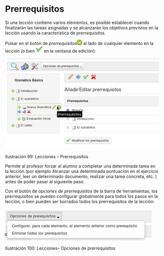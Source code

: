 # Prerrequisitos

Si una lección contiene varios elementos, es posible establecer cuando finalizarán las tareas asignadas y se alcanzarán los objetivos previstos en la lección usando la característica de _prerrequisitos._

Pulsar en el botón de _prerrequisitos_![](../../.gitbook/assets/graphics46%20%284%29.png) al lado de cualquier elemento en la lección \(o bien ![](../../.gitbook/assets/graphics41%20%284%29.png) en la ventana de edición\):

![](../../.gitbook/assets/graficos82%20%286%29.png)

Ilustración 99: Lecciones – Prerrequisitos

Permite al profesor forzar al alumno a completar una determinada tarea en la lección \(por ejemplo Alcanzar una determinada puntuación en el ejercicio anterior, leer un determinado documento, realizar una tarea concreta, etc. \) antes de poder pasar al siguiente paso.

Con el botón de _opciones de prerrequisitos_ de la barra de herramientas, los prerrequisitos se pueden configurar globalmente para todos los pasos en la lección, o bien pueden ser borrados todos los prerrequisitos de la lección.

![](../../.gitbook/assets/graficos83%20%286%29.png)

Ilustración 100: Lecciones– Opciones de prerrequisitos


